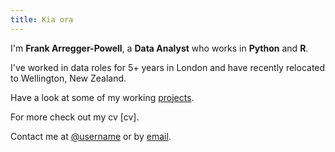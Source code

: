 ```yaml
---
title: Kia ora
---
```


I'm **Frank Arregger-Powell**, a **Data Analyst** who works in **Python** and **R**.

I've worked in data roles for 5+ years in London and have recently relocated to Wellington, New Zealand.

Have a look at some of my working [projects].

For more check out my cv [cv].

Contact me at [@username] or by [email].



[projects]: /projects
[resume]: https://demo.nurlan.co/hugo-vitae/
[@username]: https://twitter.com/username
[email]: mailto:email@example.com
